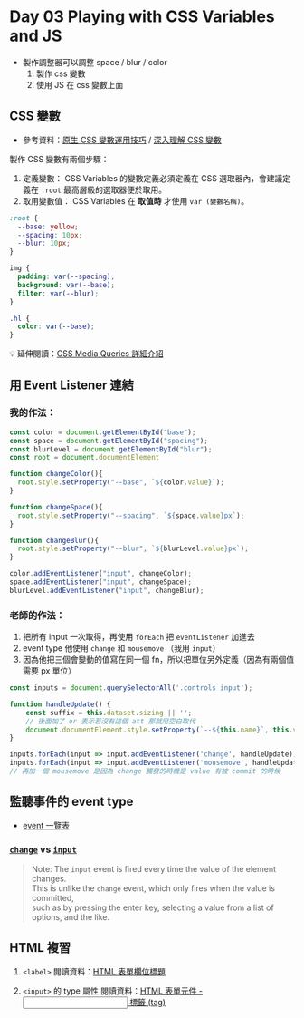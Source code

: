 # Day 03 Playing with CSS Variables and JS

- 製作調整器可以調整 space / blur / color
    1. 製作 css 變數
    2. 使用 JS 在 css 變數上面

## CSS 變數

- 參考資料：[原生 CSS 變數運用技巧](https://w3c.hexschool.com/blog/21985acb)   /   [深入理解 CSS 變數](https://www.oxxostudio.tw/articles/202011/css-variables.html)

製作 CSS 變數有兩個步驟：

1. 定義變數：
CSS Variables 的變數定義必須定義在 CSS 選取器內，會建議定義在 `:root` 最高層級的選取器便於取用。
2. 取用變數值：
CSS Variables 在 **取值時** 才使用 `var (變數名稱)`。

```css
:root {
  --base: yellow;
  --spacing: 10px;
  --blur: 10px;
}

img {
  padding: var(--spacing);
  background: var(--base);
  filter: var(--blur);
}

.hl {
  color: var(--base);
}
```

💡 延伸閱讀：[CSS Media Queries 詳細介紹](https://www.oxxostudio.tw/articles/201810/css-media-queries.html)

## 用 Event Listener 連結

### 我的作法：

```jsx
const color = document.getElementById("base");
const space = document.getElementById("spacing");
const blurLevel = document.getElementById("blur");
const root = document.documentElement

function changeColor(){
  root.style.setProperty("--base", `${color.value}`);
}

function changeSpace(){
  root.style.setProperty("--spacing", `${space.value}px`);
}

function changeBlur(){
  root.style.setProperty("--blur", `${blurLevel.value}px`);
}

color.addEventListener("input", changeColor);
space.addEventListener("input", changeSpace);
blurLevel.addEventListener("input", changeBlur);
```

### 老師的作法：

1. 把所有 input 一次取得，再使用 `forEach` 把 `eventListener` 加進去
2. event type 他使用 `change` 和 `mousemove` （我用 `input`）
3. 因為他把三個會變動的值寫在同一個 fn，所以把單位另外定義（因為有兩個值需要 px 單位）

```jsx
const inputs = document.querySelectorAll('.controls input');

function handleUpdate() {
	const suffix = this.dataset.sizing || '';
	// 後面加了 or 表示若沒有這個 att 那就用空白取代
	document.documentElement.style.setProperty(`--${this.name}`, this.value + suffix);
}

inputs.forEach(input => input.addEventListener('change', handleUpdate));
inputs.forEach(input => input.addEventListener('mousemove', handleUpdate));
// 再加一個 mousemove 是因為 change 觸發的時機是 value 有被 commit 的時候

```

## 監聽事件的 event type

- [event 一覽表](https://developer.mozilla.org/en-US/docs/Web/Events)

### [`change`](https://developer.mozilla.org/en-US/docs/Web/API/HTMLElement/change_event) vs [`input`](https://developer.mozilla.org/en-US/docs/Web/API/HTMLElement/input_event)

> Note: 
The `input` event is fired every time the value of the element changes.<br>
This is unlike the `change` event, which only fires when the value is committed, <br>
such as by pressing the enter key, selecting a value from a list of options, and the like.

## HTML 複習

1. `<label>`
  閱讀資料：[HTML <label> 表單欄位標題](https://www.fooish.com/html/label-tag.html)

2. `<input>` 的 type 屬性
  閱讀資料：[HTML 表單元件 - <input> 標籤 (tag)](https://www.fooish.com/html/input-tag.html)
